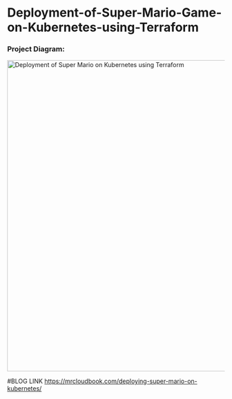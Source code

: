 # Deployment-of-Super-Mario-Game-on-Kubernetes-using-Terraform

### Project Diagram:
<img width="1280" height="720" alt="Deployment of Super Mario on Kubernetes using Terraform" src="https://github.com/user-attachments/assets/bc1cf6c5-4e85-4723-880e-0aed1074bf55" />


#BLOG LINK
https://mrcloudbook.com/deploying-super-mario-on-kubernetes/ 
